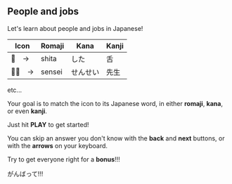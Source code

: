 ## People and jobs

Let's learn about people and jobs in Japanese!

 | Icon | Romaji | Kana | Kanji |
 | ----------  | -- | -- | --|
 | :tongue:　-> | shita | した | 舌 |
 | :man_teacher:　-> | sensei | せんせい | 先生 |
 etc...

 Your goal is to match the icon to its Japanese word, in either **romaji**, **kana**, or even **kanji**.

 Just hit **PLAY** to get started!

You can skip an answer you don't know with the **back** and **next** buttons, or with the **arrows** on your keyboard.

Try to get everyone right for a **bonus**!!!

がんばって!!!

